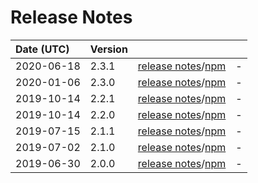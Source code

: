 # Release Notes

| Date (UTC) | Version |  |  |
| :-- | :-- | :--: | :-- |
2020-06-18 | 2.3.1 | [release notes](v2.3.1/README.md)/[npm](https://www.npmjs.com/package/@dagonmetric/ng-log-applicationinsights/v/2.3.1) | - |
2020-01-06 | 2.3.0 | [release notes](v2.3.0/README.md)/[npm](https://www.npmjs.com/package/@dagonmetric/ng-log-applicationinsights/v/2.3.0) | - |
2019-10-14 | 2.2.1 | [release notes](v2.2.1/README.md)/[npm](https://www.npmjs.com/package/@dagonmetric/ng-log-applicationinsights/v/2.2.1) | - |
2019-10-14 | 2.2.0 | [release notes](v2.2.0/README.md)/[npm](https://www.npmjs.com/package/@dagonmetric/ng-log-applicationinsights/v/2.2.0) | - |
2019-07-15 | 2.1.1 | [release notes](v2.1.1/README.md)/[npm](https://www.npmjs.com/package/@dagonmetric/ng-log-applicationinsights/v/2.1.1) | - |
2019-07-02 | 2.1.0 | [release notes](v2.1.0/README.md)/[npm](https://www.npmjs.com/package/@dagonmetric/ng-log-applicationinsights/v/2.1.0) | - |
2019-06-30 | 2.0.0 | [release notes](v2.0.0/README.md)/[npm](https://www.npmjs.com/package/@dagonmetric/ng-log-applicationinsights/v/2.0.0) | - |
